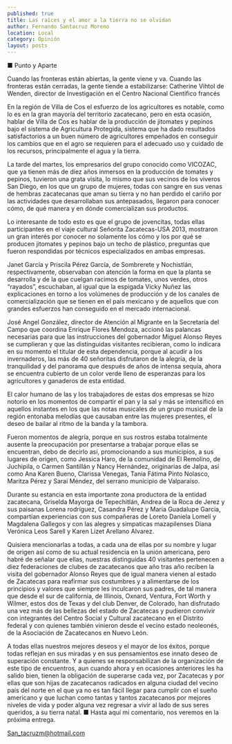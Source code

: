 ```yaml
---
published: true
title: Las raíces y el amor a la tierra no se olvidan
author: Fernando Santacruz Moreno
location: Local
category: Opinión
layout: posts
---
```


■ Punto y Aparte

Cuando las fronteras están abiertas, la gente viene y va. Cuando las fronteras están cerradas, la gente tiende a estabilizarse: Catherine Vihtol de Wenden, director de Investigación en el Centro Nacional Científico francés

En la región de Villa de Cos el esfuerzo de los agricultores es notable, como lo es en la gran mayoría del territorio zacatecano, pero en esta ocasión, hablar de Villa de Cos es hablar de la producción de jitomates y pepinos bajo el sistema de Agricultura Protegida, sistema que ha dado resultados satisfactorios a un buen número de agricultores empeñados en conseguir los cambios que en el agro se requieren para el adecuado uso y cuidado de los recursos, principalmente el agua y la tierra.

La tarde del martes, los empresarios del grupo conocido como VICOZAC, que ya tienen más de diez años inmersos en la producción de tomates y pepinos, tuvieron una grata visita, lo mismo que sus vecinos de los viveros San Diego, en los que un grupo de mujeres, todas con sangre en sus venas de hembras zacatecanas que aman su tierra y no han perdido el cariño por las actividades que desarrollaban sus antepasados, llegaron para conocer cómo, de qué manera y en dónde comercializan sus productos.

Lo interesante de todo esto es que el grupo de jovencitas, todas ellas participantes en el viaje cultural Señorita Zacatecas-USA 2013, mostraron un gran interés por conocer no solamente los cómo y los por qué se producen jitomates y pepinos bajo un techo de plástico, preguntas que fueron respondidas por técnicos especializados en ambas empresas. 

Janet García y Priscila Pérez García, de Sombrerete y Nochistlán, respectivamente, observaban con atención la forma en que la planta se desarrolla y de la que cuelgan racimos de tomates, unos verdes, otros “rayados”, escuchaban, al igual que la espigada Vicky Nuñez las explicaciones en torno a los volúmenes de producción y de los canales de comercialización que se tienen en el país mexicano y de aquellos que con grandes esfuerzos han conseguido en el mercado internacional.

José Angel González, director de Atención al Migrante en la Secretaría del Campo que coordina Enrique Flores Mendoza, accionó las palancas necesarias para que las instrucciones del gobernador Miguel Alonso Reyes se cumplieran y que las distinguidas visitantes recibieran, como lo indicara en su momento el titular de esta dependencia, porque al acudir a los invernaderos, las más de 40 señoritas disfrutaron de la alegría, de la tranquilidad y del panorama que después de años de intensa sequía, ahora se encuentra cubierto de un color verde lleno de esperanzas para los agricultores y ganaderos de esta entidad.

El calor humano de las y los trabajadores de estas dos empresas se hizo notorio en los momentos de compartir el pan y la sal y más se intensificó en aquellos instantes en los que las notas musicales de un grupo musical de la región entonaba melodías que causaban entre las mujeres presentes, el deseo de bailar al ritmo de la banda y la tambora.

Fueron momentos de alegría, porque en sus rostros estaba totalmente ausente la preocupación por presentarse a trabajar porque ellas se encuentran, debo de decirlo así, promocionando a sus municipios, a sus lugares de origen, como Jessica Haro, de la comunidad de El Remolino, de Juchipila, o Carmen Santillán y Nancy Hernández, originarias de Jalpa, así como Ana Karen Bueno, Clarissa Venegas, Tania Fátima Pinto Nolasco, Maritza Pérez y Saraí Méndez, del serrano municipio de Valparaíso.

Durante su estancia en esta importante zona productora de la entidad zacatecana, Griselda Mayorga de Tepechitlán, Andrea de la Roca de Jerez y sus paisanas Lorena rodríguez, Casandra Pérez y María Guadalupe García, compartían experiencias con sus compañeras de Loreto Daniela Lomelí y Magdalena Gallegos y con las alegres y simpaticas mazapilenses Diana Verónica Leos Sarell y Karen Lizet Arellano Alvarez.

Quisiera mencionarlas a todas, a cada una de ellas por su nombre y lugar de origen así como de su actual residencia en la unión americana, pero habré de señalar que ellas, nuestras distinguidas 40 visitantes pertenecen a diez federaciones de clubes de zacatecanos que año tras año reciben la visita del gobernador Alonso Reyes que de igual manera vienen al estado de Zacatecas para reafirmar sus costumbres y a alimentarse de los principios y valores que siempre les inculcaron sus padres, de tal manera que desde el sur de california, de Illinois, Oxnard, Ventura, Fort Worth y Wilmer, estos dos de Texas y del club Denver, de Colorado, han disfrutado una vez más de las bellezas del estado de Zacatecas y pudieron convivir con integrantes del Centro Social y Cultural zacatecano en el Distrito federal y con quienes también vinieron desde el vecino estado neoleonés, de la Asociación de Zacatecanos en Nuevo León.

A  todas ellas nuestros mejores deseos y el mayor de los éxitos, porque todas reflejan en sus miradas y en sus pensamientos ese innato deseo de superación constante. Y a quienes se responsabilizan de la organización de este tipo de encuentros, aun cuando ahora y en ocasiones anteriores les ha salido bien, tienen la obligación de superarse cada vez, por Zacatecas y por ellas que son hijas de zacatecanos radicados en alguna ciudad del vecino país del norte en el que ya no es tan fácil llegar para cumplir con el sueño americano  y que luchan como tantas y tantos zacatecanos por mejores niveles de vida y poder alguna vez regresar a vivir al lado de sus seres queridos, a su tierra natal. ■
Hasta aquí mi comentario, nos veremos en la próxima entrega.

San_tacruzm@hotmail.com



